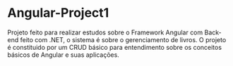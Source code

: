 # Angular-Project1
Projeto feito para realizar estudos sobre o Framework Angular com Back-end feito com .NET, o sistema é sobre o gerenciamento de livros. O projeto é constituido por um CRUD básico para entendimento sobre os conceitos básicos de Angular e suas aplicações.
